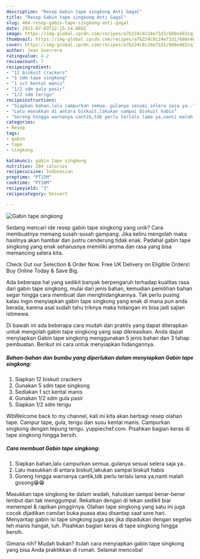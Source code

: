 ```yaml
---
description: "Resep Gabin tape singkong Anti Gagal"
title: "Resep Gabin tape singkong Anti Gagal"
slug: 464-resep-gabin-tape-singkong-anti-gagal
date: 2021-07-03T12:15:14.866Z
image: https://img-global.cpcdn.com/recipes/a7b224c8c24e71d1/680x482cq70/gabin-tape-singkong-foto-resep-utama.jpg
thumbnail: https://img-global.cpcdn.com/recipes/a7b224c8c24e71d1/680x482cq70/gabin-tape-singkong-foto-resep-utama.jpg
cover: https://img-global.cpcdn.com/recipes/a7b224c8c24e71d1/680x482cq70/gabin-tape-singkong-foto-resep-utama.jpg
author: Jean Guerrero
ratingvalue: 4.2
reviewcount: 7
recipeingredient:
- "12 biskuit crackers"
- "5 sdm tape singkong"
- "1 sct kental manis"
- "1/2 sdm gula pasir"
- "1/2 sdm terigu"
recipeinstructions:
- "Siapkan bahan,lalu campurkan semua..gulanya sesuai selera saja ya.."
- "Lalu masukkan di antara biskuit,lakukan sampai biskuit habis"
- "Goreng hingga warnanya cantik,tdk perlu terlalu lama ya,nanti malah gosong😁😁"
categories:
- Resep
tags:
- gabin
- tape
- singkong

katakunci: gabin tape singkong 
nutrition: 204 calories
recipecuisine: Indonesian
preptime: "PT15M"
cooktime: "PT38M"
recipeyield: "3"
recipecategory: Dessert

---
```



![Gabin tape singkong](https://img-global.cpcdn.com/recipes/a7b224c8c24e71d1/680x482cq70/gabin-tape-singkong-foto-resep-utama.jpg)

Sedang mencari ide resep gabin tape singkong yang unik? Cara membuatnya memang susah-susah gampang. Jika keliru mengolah maka hasilnya akan hambar dan justru cenderung tidak enak. Padahal gabin tape singkong yang enak seharusnya memiliki aroma dan rasa yang bisa memancing selera kita.

Check Out our Selection &amp; Order Now. Free UK Delivery on Eligible Orders! Buy Online Today &amp; Save Big.

Ada beberapa hal yang sedikit banyak berpengaruh terhadap kualitas rasa dari gabin tape singkong, mulai dari jenis bahan, kemudian pemilihan bahan segar hingga cara membuat dan menghidangkannya. Tak perlu pusing kalau ingin menyiapkan gabin tape singkong yang enak di mana pun anda berada, karena asal sudah tahu triknya maka hidangan ini bisa jadi sajian istimewa.


Di bawah ini ada beberapa cara mudah dan praktis yang dapat diterapkan untuk mengolah gabin tape singkong yang siap dikreasikan. Anda dapat menyiapkan Gabin tape singkong menggunakan 5 jenis bahan dan 3 tahap pembuatan. Berikut ini cara untuk menyiapkan hidangannya.

<!--inarticleads1-->

##### Bahan-bahan dan bumbu yang diperlukan dalam menyiapkan Gabin tape singkong:

1. Siapkan 12 biskuit crackers
1. Gunakan 5 sdm tape singkong
1. Sediakan 1 sct kental manis
1. Gunakan 1/2 sdm gula pasir
1. Siapkan 1/2 sdm terigu


WbWelcome back to my channel, kali ini kita akan berbagi resep olahan tape. Campur tape, gula, terigu dan susu kental manis. Campurkan singkong dengan tepung terigu. yuppiechef.com. Pisahkan bagian keras di tape singkong hingga bersih. 

<!--inarticleads2-->

##### Cara membuat Gabin tape singkong:

1. Siapkan bahan,lalu campurkan semua..gulanya sesuai selera saja ya..
1. Lalu masukkan di antara biskuit,lakukan sampai biskuit habis
1. Goreng hingga warnanya cantik,tdk perlu terlalu lama ya,nanti malah gosong😁😁


Masukkan tape singkong ke dalam wadah, haluskan sampai benar-benar lembut dan tak menggumpal. Rekatkan dengan di tekan sedikit biar menempel &amp; rapikan pinggirnya. Olahan tape singkong yang satu ini juga cocok dijadikan camilan buka puasa atau disantap saat sore hari. Menyantap gabin isi tape singkong juga pas jika dipadukan dengan segelas teh manis hangat, tuh. Pisahkan bagian keras di tape singkong hingga bersih. 

Gimana nih? Mudah bukan? Itulah cara menyiapkan gabin tape singkong yang bisa Anda praktikkan di rumah. Selamat mencoba!
